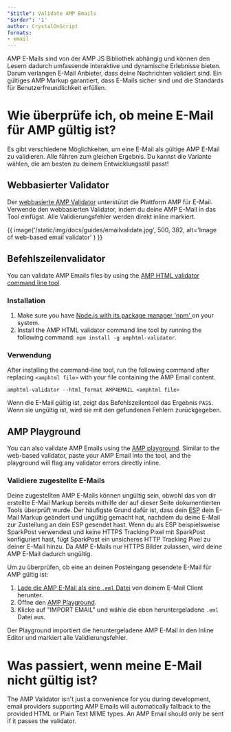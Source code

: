 ```yaml
---
"$title": Validate AMP Emails
"$order": '1'
author: CrystalOnScript
formats:
- email
---
```


AMP E-Mails sind von der AMP JS Bibliothek abhängig und können den Lesern dadurch umfassende interaktive und dynamische Erlebnisse bieten. Darum verlangen E-Mail Anbieter, dass deine Nachrichten validiert sind. Ein gültiges AMP Markup garantiert, dass E-Mails sicher sind und die Standards für Benutzerfreundlichkeit erfüllen.

# Wie überprüfe ich, ob meine E-Mail für AMP gültig ist?

Es gibt verschiedene Möglichkeiten, um eine E-Mail als gültige AMP E-Mail zu validieren. Alle führen zum gleichen Ergebnis. Du kannst die Variante wählen, die am besten zu deinem Entwicklungsstil passt!

## Webbasierter Validator

Der [webbasierte AMP Validator](https://validator.ampproject.org/#htmlFormat=AMP4EMAIL) unterstützt die Plattform AMP für E-Mail. Verwende den webbasierten Validator, indem du deine AMP E-Mail in das Tool einfügst. Alle Validierungsfehler werden direkt inline markiert.

{{ image('/static/img/docs/guides/emailvalidate.jpg', 500, 382, alt='Image of web-based email validator' ) }}

## Befehlszeilenvalidator

You can validate AMP Emails files by using the [AMP HTML validator command line tool](https://www.npmjs.com/package/amphtml-validator).

### Installation

1. Make sure you have [Node.js with its package manager 'npm' ](https://docs.npmjs.com/downloading-and-installing-node-js-and-npm)on your system.
2. Install the AMP HTML validator command line tool by running the following command: `npm install -g amphtml-validator`.

### Verwendung

After installing the command-line tool, run the following command after replacing `<amphtml file>` with your file containing the AMP Email content.

```
amphtml-validator --html_format AMP4EMAIL <amphtml file>
```

Wenn die E-Mail gültig ist, zeigt das Befehlszeilentool das Ergebnis `PASS`. Wenn sie ungültig ist, wird sie mit den gefundenen Fehlern zurückgegeben.

## AMP Playground

You can also validate AMP Emails using the [AMP playground](https://playground.amp.dev/?runtime=amp4email). Similar to the web-based validator, paste your AMP Email into the tool, and the playground will flag any validator errors directly inline.

### Validiere zugestellte E-Mails

Deine zugestellten AMP E-Mails können ungültig sein, obwohl das von dir erstellte E-Mail Markup bereits mithilfe der auf dieser Seite dokumentierten Tools überprüft wurde. Der häufigste Grund dafür ist, dass dein [ESP](https://amp.dev/support/faq/email-support/) dein E-Mail Markup geändert und ungültig gemacht hat, nachdem du deine E-Mail zur Zustellung an dein ESP gesendet hast. Wenn du als ESP beispielsweise SparkPost verwendest und keine HTTPS Tracking Pixel mit SparkPost konfiguriert hast, fügt SparkPost ein unsicheres HTTP Tracking Pixel zu deiner E-Mail hinzu. Da AMP E-Mails nur HTTPS Bilder zulassen, wird deine AMP E-Mail dadurch ungültig.

Um zu überprüfen, ob eine an deinen Posteingang gesendete E-Mail für AMP gültig ist:

1. [Lade die AMP E-Mail als eine `.eml` Datei](https://www.codetwo.com/kb/export-email-to-file) von deinem E-Mail Client herunter.
2. Öffne den [AMP Playground](https://playground.amp.dev/?runtime=amp4email).
3. Klicke auf "IMPORT EMAIL" und wähle die eben heruntergeladene `.eml` Datei aus.

Der Playground importiert die heruntergeladene AMP E-Mail in den Inline Editor und markiert alle Validierungsfehler.

# Was passiert, wenn meine E-Mail nicht gültig ist?

The AMP Validator isn't just a convenience for you during development, email providers supporting AMP Emails will automatically fallback to the provided HTML or Plain Text MIME types. An AMP Email should only be sent if it passes the validator.
